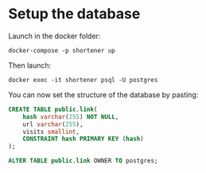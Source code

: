 # Setup the database
Launch in the docker folder:
```
docker-compose -p shortener up
```

Then launch:
```
docker exec -it shortener psql -U postgres
```

You can now set the structure of the database by pasting:
```SQL
CREATE TABLE public.link(
	hash varchar(255) NOT NULL,
	url varchar(255),
	visits smallint,
	CONSTRAINT hash PRIMARY KEY (hash)
);

ALTER TABLE public.link OWNER TO postgres;
```
